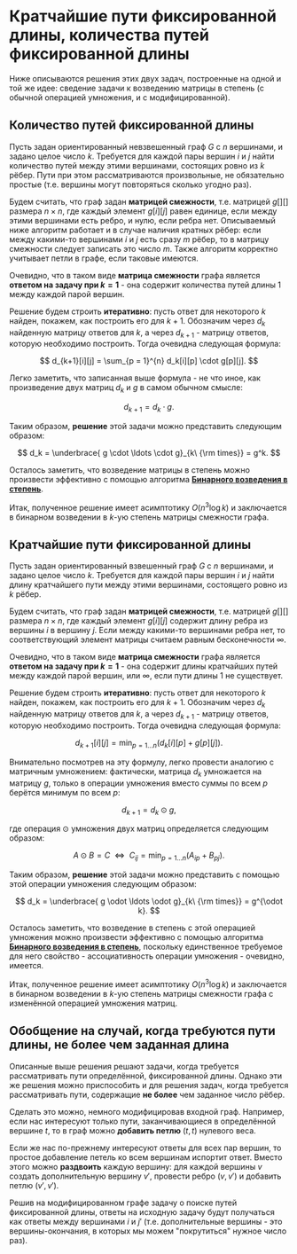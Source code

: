 # Кратчайшие пути фиксированной длины, количества путей фиксированной длины

Ниже описываются решения этих двух задач, построенные на одной и той же идее: сведение задачи к возведению матрицы в степень (с обычной операцией умножения, и с модифицированной).

## Количество путей фиксированной длины

Пусть задан ориентированный невзвешенный граф $G$ с $n$ вершинами, и задано целое число $k$. Требуется для каждой пары вершин $i$ и $j$ найти количество путей между этими вершинами, состоящих ровно из $k$ рёбер. Пути при этом рассматриваются произвольные, не обязательно простые (т.е. вершины могут повторяться сколько угодно раз).

Будем считать, что граф задан **матрицей смежности**, т.е. матрицей $g[][]$ размера $n \times n$, где каждый элемент $g[i][j]$ равен единице, если между этими вершинами есть ребро, и нулю, если ребра нет. Описываемый ниже алгоритм работает и в случае наличия кратных рёбер: если между какими-то вершинами $i$ и $j$ есть сразу $m$ рёбер, то в матрицу смежности следует записать это число $m$. Также алгоритм корректно учитывает петли в графе, если таковые имеются.

Очевидно, что в таком виде **матрица смежности** графа является **ответом на задачу при $k=1$** - она содержит количества путей длины $1$ между каждой парой вершин.

Решение будем строить **итеративно**: пусть ответ для некоторого $k$ найден, покажем, как построить его для $k+1$. Обозначим через $d_k$ найденную матрицу ответов для $k$, а через $d_{k+1}$ - матрицу ответов, которую необходимо построить. Тогда очевидна следующая формула:

$$
d_{k+1}[i][j] = \sum_{p = 1}^{n} d_k[i][p] \cdot g[p][j].
$$

Легко заметить, что записанная выше формула - не что иное, как произведение двух матриц $d_k$ и $g$ в самом обычном смысле:

$$
d_{k+1} = d_k \cdot g.
$$

Таким образом, **решение** этой задачи можно представить следующим образом:

$$
d_k = \underbrace{ g \cdot \ldots \cdot g}_{k\ {\rm times}} = g^k.
$$

Осталось заметить, что возведение матрицы в степень можно произвести эффективно с помощью алгоритма [**Бинарного возведения в степень**](binary_pow).

Итак, полученное решение имеет асимптотику $O(n^3 \log k)$ и заключается в бинарном возведении в $k$-ую степень матрицы смежности графа.

## Кратчайшие пути фиксированной длины

Пусть задан ориентированный взвешенный граф $G$ с $n$ вершинами, и задано целое число $k$. Требуется для каждой пары вершин $i$ и $j$ найти длину кратчайшего пути между этими вершинами, состоящего ровно из $k$ рёбер.

Будем считать, что граф задан **матрицей смежности**, т.е. матрицей $g[][]$ размера $n \times n$, где каждый элемент $g[i][j]$ содержит длину ребра из вершины $i$ в вершину $j$. Если между какими-то вершинами ребра нет, то соответствующий элемент матрицы считаем равным бесконечности $\infty$.

Очевидно, что в таком виде **матрица смежности** графа является **ответом на задачу при $k=1$** - она содержит длины кратчайших путей между каждой парой вершин, или $\infty$, если пути длины $1$ не существует.

Решение будем строить **итеративно**: пусть ответ для некоторого $k$ найден, покажем, как построить его для $k+1$. Обозначим через $d_k$ найденную матрицу ответов для $k$, а через $d_{k+1}$ - матрицу ответов, которую необходимо построить. Тогда очевидна следующая формула:

$$
d_{k+1}[i][j] = \min_{p = 1 \ldots n} ( d_k[i][p] + g[p][j] ).
$$

Внимательно посмотрев на эту формулу, легко провести аналогию с матричным умножением: фактически, матрица $d_k$ умножается на матрицу $g$, только в операции умножения вместо суммы по всем $p$ берётся минимум по всем $p$:

$$
d_{k+1} = d_k \odot g,
$$

где операция $\odot$ умножения двух матриц определяется следующим образом:

$$
A \odot B = C \ \ \Longleftrightarrow\ \  C_{ij} = \min_{p=1 \ldots n} (A_{ip} + B_{pj}).
$$

Таким образом, **решение** этой задачи можно представить с помощью этой операции умножения следующим образом:

$$
d_k = \underbrace{ g \odot \ldots \odot g}_{k\ {\rm times}} = g^{\odot k}.
$$

Осталось заметить, что возведение в степень с этой операцией умножения можно произвести эффективно с помощью алгоритма [**Бинарного возведения в степень**](binary_pow), поскольку единственное требуемое для него свойство - ассоциативность операции умножения - очевидно, имеется.

Итак, полученное решение имеет асимптотику $O(n^3 \log k)$ и заключается в бинарном возведении в $k$-ую степень матрицы смежности графа с изменённой операцией умножения матриц.

## Обобщение на случай, когда требуются пути длины, не более чем заданная длина

Описанные выше решения решают задачи, когда требуется рассматривать пути определённой, фиксированной длины. Однако эти же решения можно приспособить и для решения задач, когда требуется рассматривать пути, содержащие **не более** чем заданное число рёбер.

Сделать это можно, немного модифицировав входной граф. Например, если нас интересуют только пути, заканчивающиеся в определённой вершине $t$, то в граф можно **добавить петлю** $(t,t)$ нулевого веса.

Если же нас по-прежнему интересуют ответы для всех пар вершин, то простое добавление петель ко всем вершинам испортит ответ. Вместо этого можно **раздвоить** каждую вершину: для каждой вершины $v$ создать дополнительную вершину $v'$, провести ребро $(v,v')$ и добавить петлю $(v',v')$.

Решив на модифицированном графе задачу о поиске путей фиксированной длины, ответы на исходную задачу будут получаться как ответы между вершинами $i$ и $j'$ (т.е. дополнительные вершины - это вершины-окончания, в которых мы можем "покрутиться" нужное число раз).
